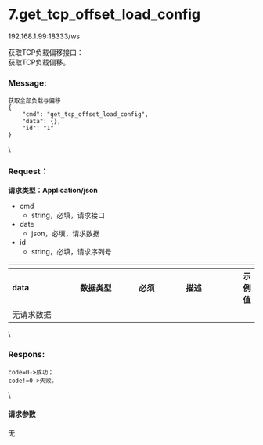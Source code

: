 # 7.get\_tcp\_offset\_load\_config

192.168.1.99:18333/ws

获取TCP负载偏移接口：\
获取TCP负载偏移。

### Message: <a href="#message" id="message"></a>

```1c
获取全部负载与偏移
{
    "cmd": "get_tcp_offset_load_config",
    "data": {},
    "id": "1"
}
```

\


### Request： <a href="#request" id="request"></a>

**请求类型：Application/json**

* cmd
  * string，必填，请求接口
* date
  * json，必填，请求数据
* id
  * string，必填，请求序列号

<table data-header-hidden><thead><tr><th width="143"></th><th width="124"></th><th width="95"></th><th width="120"></th><th></th></tr></thead><tbody><tr><td><strong>data</strong></td><td><strong>数据类型</strong></td><td><strong>必须</strong></td><td><strong>描述</strong></td><td><strong>示例值</strong></td></tr><tr><td>无请求数据</td><td></td><td></td><td></td><td></td></tr></tbody></table>

\


### Respons: <a href="#respons" id="respons"></a>

```
code=0->成功；
code!=0->失败。
```

\


#### 请求参数

无
